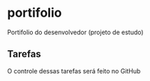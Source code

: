 # portifolio
Portifolio do desenvolvedor (projeto de estudo)

## Tarefas

O controle dessas tarefas será feito no GitHub
